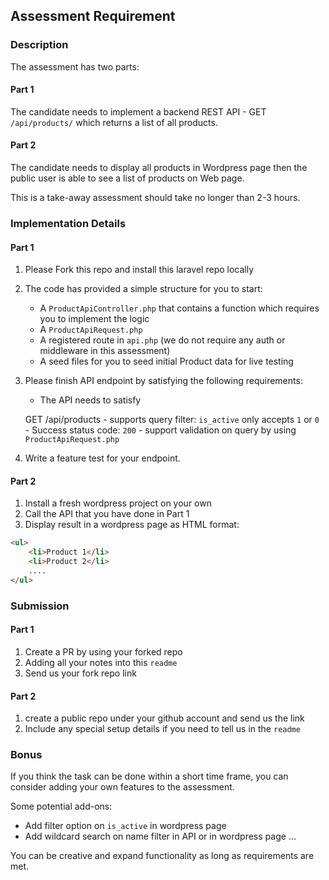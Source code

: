 ## Assessment Requirement

### Description

The assessment has two parts:

#### Part 1

The candidate needs to implement a backend REST API - GET `/api/products/` which returns a list of all
products. 

#### Part 2

The candidate needs to display all products in Wordpress page then the public user is able to see a list of products on Web page.


This is a take-away assessment should take no longer than 2-3 hours.

### Implementation Details

#### Part 1

1. Please Fork this repo and install this laravel repo locally

2. The code has provided a simple structure for you to start:

    - A `ProductApiController.php` that contains a function which requires you to implement the logic
    - A `ProductApiRequest.php`
    - A registered route in `api.php` (we do not require any auth or middleware in this assessment)
    - A seed files for you to seed initial Product data for live testing
    
3. Please finish API endpoint by satisfying the following requirements:

    - The API needs to satisfy
    
    GET /api/products
        - supports query filter: `is_active` only accepts `1` or `0`
        - Success status code: `200`
        - support validation on query by using `ProductApiRequest.php`
        
4. Write a feature test for your endpoint.


#### Part 2

1. Install a fresh wordpress project on your own
2. Call the API that you have done in Part 1
3. Display result in a wordpress page as HTML format:

````html
<ul>
    <li>Product 1</li>
    <li>Product 2</li>
    ....
</ul>
```` 


### Submission

#### Part 1
1. Create a PR by using your forked repo
2. Adding all your notes into this `readme`
3. Send us your fork repo link

#### Part 2
1. create a public repo under your github account and send us the link
2. Include any special setup details if you need to tell us in the `readme`


### Bonus

If you think the task can be done within a short time frame, you can consider adding your own features to the assessment.

Some potential add-ons:

- Add filter option on `is_active` in wordpress page
- Add wildcard search on name filter in API or in wordpress page
...

You can be creative and expand functionality as long as requirements are met.

